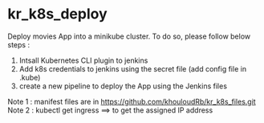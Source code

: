 # kr_k8s_deploy
Deploy movies App into a minikube cluster. To do so, please follow below steps : 
1. Intsall Kubernetes CLI plugin to jenkins
2. Add k8s credentials to jenkins using the secret file (add config file in .kube)
3. create a new pipeline to deploy the App using the Jenkins files

Note 1 : manifest files are in https://github.com/khouloudRb/kr_k8s_files.git
Note 2 : kubectl get ingress ==> to get the assigned IP address
